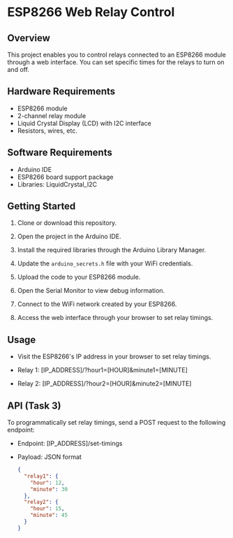 # ESP8266 Web Relay Control

## Overview

This project enables you to control relays connected to an ESP8266 module through a web interface. You can set specific times for the relays to turn on and off.

## Hardware Requirements

- ESP8266 module
- 2-channel relay module
- Liquid Crystal Display (LCD) with I2C interface
- Resistors, wires, etc.

## Software Requirements

- Arduino IDE
- ESP8266 board support package
- Libraries: LiquidCrystal_I2C

## Getting Started

1. Clone or download this repository.

2. Open the project in the Arduino IDE.

3. Install the required libraries through the Arduino Library Manager.

4. Update the `arduino_secrets.h` file with your WiFi credentials.

5. Upload the code to your ESP8266 module.

6. Open the Serial Monitor to view debug information.

7. Connect to the WiFi network created by your ESP8266.

8. Access the web interface through your browser to set relay timings.

## Usage

- Visit the ESP8266's IP address in your browser to set relay timings.

- Relay 1: [IP_ADDRESS]/?hour1=[HOUR]&minute1=[MINUTE]

- Relay 2: [IP_ADDRESS]/?hour2=[HOUR]&minute2=[MINUTE]

## API (Task 3)

To programmatically set relay timings, send a POST request to the following endpoint:

- Endpoint: [IP_ADDRESS]/set-timings

- Payload: JSON format
  ```json
  {
    "relay1": {
      "hour": 12,
      "minute": 30
    },
    "relay2": {
      "hour": 15,
      "minute": 45
    }
  }
  ```
